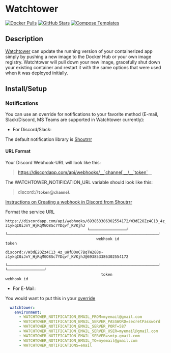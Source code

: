 # Watchtower

[![Docker Pulls](https://img.shields.io/docker/pulls/containrrr/watchtower?style=flat-square&color=607D8B&label=docker%20pulls&logo=docker)](https://hub.docker.com/r/containrrr/watchtower)
[![GitHub Stars](https://img.shields.io/github/stars/containrrr/watchtower?style=flat-square&color=607D8B&label=github%20stars&logo=github)](https://github.com/containrrr/watchtower)
[![Compose Templates](https://img.shields.io/static/v1?style=flat-square&color=607D8B&label=compose&message=templates)](https://github.com/GhostWriters/DockSTARTer/tree/master/compose/.apps/watchtower)

## Description

[Watchtower](https://containrrr.dev/watchtower/) can update the running version of your containerized app simply by pushing a new image to the Docker Hub or your own image registry. Watchtower will pull down your new image, gracefully shut down your existing container and restart it with the same options that were used when it was deployed initially.

## Install/Setup

### Notifications

You can use an override for notifications to your favorite method (E-mail, Slack/Discord, MS Teams are supported in Watchtower currently):

- For Discord/Slack:

The default notification library is [Shoutrrr](https://containrrr.dev/shoutrrr/)
#### URL Format

Your Discord Webhook-URL will look like this:
> https://discordapp.com/api/webhooks/__`channel`__/__`token`__  

The WATCHTOWER_NOTIFICATION_URL variable should look like this:  
> discord://__`token`__@__`channel`__

[Instructions on Creating a webhook in Discord from Shoutrrr](https://containrrr.dev/shoutrrr/services/discord/#creating_a_webhook_in_discord)

Format the service URL
```
https://discordapp.com/api/webhooks/693853386302554172/W3dE2OZz4C13_4z_uHfDOoC7BqTW288s-z1ykqI0iJnY_HjRqMGO8Sc7YDqvf_KVKjhJ
                                    └────────────────┘ └──────────────────────────────────────────────────────────────────┘
                                        webhook id                                    token

discord://W3dE2OZz4C13_4z_uHfDOoC7BqTW288s-z1ykqI0iJnY_HjRqMGO8Sc7YDqvf_KVKjhJ@693853386302554172
          └──────────────────────────────────────────────────────────────────┘ └────────────────┘
                                          token                                    webhook id
```

- For E-Mail:

You would want to put this in your [override](https://dockstarter.com/overrides/introduction/)

```yaml
  watchtower:
    environment:
      - WATCHTOWER_NOTIFICATION_EMAIL_FROM=myemail@gmail.com
      - WATCHTOWER_NOTIFICATION_EMAIL_SERVER_PASSWORD=secretPassword
      - WATCHTOWER_NOTIFICATION_EMAIL_SERVER_PORT=587
      - WATCHTOWER_NOTIFICATION_EMAIL_SERVER_USER=myemail@gmail.com
      - WATCHTOWER_NOTIFICATION_EMAIL_SERVER=smtp.gmail.com
      - WATCHTOWER_NOTIFICATION_EMAIL_TO=myemail@gmail.com
      - WATCHTOWER_NOTIFICATIONS=email
```
